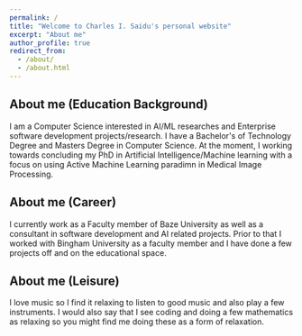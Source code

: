 ```yaml
---
permalink: /
title: "Welcome to Charles I. Saidu's personal website"
excerpt: "About me"
author_profile: true
redirect_from: 
  - /about/
  - /about.html
---
```

## About me (Education Background)
I am a Computer Science interested in AI/ML researches and Enterprise software development projects/research. I have a Bachelor's of Technology Degree and Masters Degree in Computer Science. At the moment, I working towards concluding my PhD in Artificial Intelligence/Machine learning with a focus on using Active Machine Learning paradimn in Medical Image Processing.

## About me (Career)
I currently work as a Faculty member of Baze University as well as a consultant in software development and AI related projects. Prior to that I worked with Bingham University as a faculty member and I have done a few projects off and on the educational space.

## About me (Leisure)
I love music so I find it relaxing to listen to good music and also play a few instruments. I would also say that I see coding and doing a few mathematics as relaxing so you might find me doing these as a form of relaxation.
